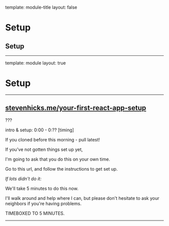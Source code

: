 
template: module-title
layout: false

# Setup
## Setup

---
template: module
layout: true

# Setup

---

## [stevenhicks.me/your-first-react-app-setup](https://stevenhicks.me/your-first-react-app-setup)

???

intro & setup: 0:00 - 0:?? [timing]

If you cloned before this morning - pull latest!


If you've not gotten things set up yet,

I'm going to ask that you do this on your own time.

Go to this url, and follow the instructions to get set up.

*If lots didn't do it:*

We'll take 5 minutes to do this now. 

I'll walk around and help where I can, but please don't hesitate to ask your neighbors if you're having problems.

TIMEBOXED TO 5 MINUTES.


---